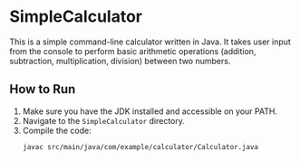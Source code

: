 # SimpleCalculator

This is a simple command-line calculator written in Java. It takes user input from the console to perform basic arithmetic operations (addition, subtraction, multiplication, division) between two numbers.

## How to Run

1. Make sure you have the JDK installed and accessible on your PATH.
2. Navigate to the `SimpleCalculator` directory.
3. Compile the code:
   ```bash
   javac src/main/java/com/example/calculator/Calculator.java
